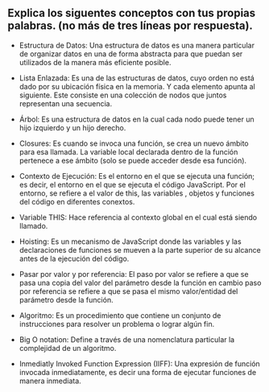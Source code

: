 ## Explica los siguentes conceptos con tus propias palabras. (no más de tres líneas por respuesta).

* Estructura de Datos:
Una estructura de datos es una manera particular de organizar datos en una de forma abstracta para que puedan ser utilizados de la manera más eficiente posible.

* Lista Enlazada:
Es una de las estructuras de datos, cuyo orden no está dado por su ubicación física en la memoria. Y cada elemento apunta al siguiente. Este consiste en una colección de nodos que juntos representan una secuencia.
* Árbol:
Es una estructura de datos en la cual cada nodo puede tener un hijo izquierdo y un hijo derecho.
* Closures:
Es cuando se invoca una función, se crea un nuevo ámbito para esa llamada. La variable local declarada dentro de la función pertenece a ese ámbito (solo se puede acceder desde esa función).
* Contexto de Ejecución:
Es el entorno en el que se ejecuta una función; es decir, el entorno en el que se ejecuta el código JavaScript. Por el entorno, se refiere a el valor de this, las variables , objetos y funciones del código en diferentes conextos.
* Variable THIS:
Hace referencia al contexto global en el cual está siendo llamado.
* Hoisting:
Es un mecanismo de JavaScript donde las variables y las declaraciones de funciones se mueven a la parte superior de su alcance antes de la ejecución del código. 
* Pasar por valor y por referencia:
El paso por valor se refiere a que se pasa una copia del valor del parámetro desde la función en cambio paso por referencia se refiere a que se pasa el mismo valor/entidad del parámetro desde la función.
* Algoritmo:
Es un procedimiento que contiene un conjunto de instrucciones para resolver un problema o lograr algún fin.
* Big O notation:
Define a través de una nomenclatura particular la complejidad de un algoritmo.
* Inmediatly Invoked Function Expression (IIFF):
Una expresión de función invocada inmediatamente, es decir una forma de ejecutar funciones de manera inmediata.
